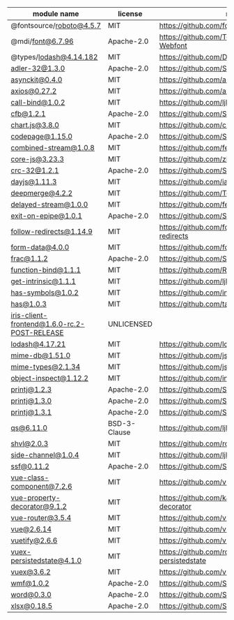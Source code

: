 module name | license | repository
---|---|---
@fontsource/roboto@4.5.7 | MIT | https://github.com/fontsource/fontsource
@mdi/font@6.7.96 | Apache-2.0 | https://github.com/Templarian/MaterialDesign-Webfont
@types/lodash@4.14.182 | MIT | https://github.com/DefinitelyTyped/DefinitelyTyped
adler-32@1.3.0 | Apache-2.0 | https://github.com/SheetJS/js-adler32
asynckit@0.4.0 | MIT | https://github.com/alexindigo/asynckit
axios@0.27.2 | MIT | https://github.com/axios/axios
call-bind@1.0.2 | MIT | https://github.com/ljharb/call-bind
cfb@1.2.1 | Apache-2.0 | https://github.com/SheetJS/js-cfb
chart.js@3.8.0 | MIT | https://github.com/chartjs/Chart.js
codepage@1.15.0 | Apache-2.0 | https://github.com/SheetJS/js-codepage
combined-stream@1.0.8 | MIT | https://github.com/felixge/node-combined-stream
core-js@3.23.3 | MIT | https://github.com/zloirock/core-js
crc-32@1.2.1 | Apache-2.0 | https://github.com/SheetJS/js-crc32
dayjs@1.11.3 | MIT | https://github.com/iamkun/dayjs
deepmerge@4.2.2 | MIT | https://github.com/TehShrike/deepmerge
delayed-stream@1.0.0 | MIT | https://github.com/felixge/node-delayed-stream
exit-on-epipe@1.0.1 | Apache-2.0 | https://github.com/SheetJS/node-exit-on-epipe
follow-redirects@1.14.9 | MIT | https://github.com/follow-redirects/follow-redirects
form-data@4.0.0 | MIT | https://github.com/form-data/form-data
frac@1.1.2 | Apache-2.0 | https://github.com/SheetJS/frac
function-bind@1.1.1 | MIT | https://github.com/Raynos/function-bind
get-intrinsic@1.1.1 | MIT | https://github.com/ljharb/get-intrinsic
has-symbols@1.0.2 | MIT | https://github.com/inspect-js/has-symbols
has@1.0.3 | MIT | https://github.com/tarruda/has
iris-client-frontend@1.6.0-rc.2-POST-RELEASE | UNLICENSED | 
lodash@4.17.21 | MIT | https://github.com/lodash/lodash
mime-db@1.51.0 | MIT | https://github.com/jshttp/mime-db
mime-types@2.1.34 | MIT | https://github.com/jshttp/mime-types
object-inspect@1.12.2 | MIT | https://github.com/inspect-js/object-inspect
printj@1.2.3 | Apache-2.0 | https://github.com/SheetJS/printj
printj@1.3.0 | Apache-2.0 | https://github.com/SheetJS/printj
printj@1.3.1 | Apache-2.0 | https://github.com/SheetJS/printj
qs@6.11.0 | BSD-3-Clause | https://github.com/ljharb/qs
shvl@2.0.3 | MIT | https://github.com/robinvdvleuten/shvl
side-channel@1.0.4 | MIT | https://github.com/ljharb/side-channel
ssf@0.11.2 | Apache-2.0 | https://github.com/SheetJS/ssf
vue-class-component@7.2.6 | MIT | https://github.com/vuejs/vue-class-component
vue-property-decorator@9.1.2 | MIT | https://github.com/kaorun343/vue-property-decorator
vue-router@3.5.4 | MIT | https://github.com/vuejs/vue-router
vue@2.6.14 | MIT | https://github.com/vuejs/vue
vuetify@2.6.6 | MIT | https://github.com/vuetifyjs/vuetify
vuex-persistedstate@4.1.0 | MIT | https://github.com/robinvdvleuten/vuex-persistedstate
vuex@3.6.2 | MIT | https://github.com/vuejs/vuex
wmf@1.0.2 | Apache-2.0 | https://github.com/SheetJS/js-wmf
word@0.3.0 | Apache-2.0 | https://github.com/SheetJS/js-word
xlsx@0.18.5 | Apache-2.0 | https://github.com/SheetJS/sheetjs

